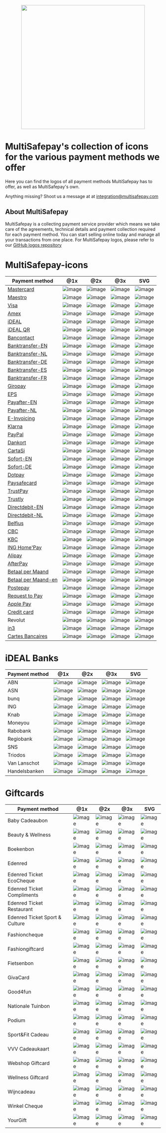 <p align="center">
  <img src="https://www.multisafepay.com/img/msp-logo-github.svg" width="400px" position="center">
</p>

# MultiSafepay's collection of icons for the various payment methods we offer 
Here you can find the logos of all payment methods MultiSafepay has to offer, as well as MultiSafepay's own.

Anything missing? Shoot us a message at at <integration@multisafepay.com>

## About MultiSafepay
MultiSafepay is a collecting payment service provider which means we take care of the agreements, technical details and payment collection required for each payment method. You can start selling online today and manage all your transactions from one place.
For MultiSafepay logos, please refer to our <a href="https://github.com/MultiSafepay/MultiSafepay-logos">GitHub logos repository</a>

# MultiSafepay-icons

| Payment method  | @1x | @2x | @3x | SVG |
| ------------- | ------------- | ------------ | ------------ | ------------ |
| [Mastercard](https://docs.multisafepay.com/payment-methods/credit-and-debit-cards/creditcards/#how-it-works)  | ![image](methods/mastercard.png)  | ![image](methods/mastercard@2x.png) | ![image](methods/mastercard@3x.png) | ![image](methods/mastercard.svg) |
| [Maestro](https://docs.multisafepay.com/payment-methods/credit-and-debit-cards/maestro/)  | ![image](methods/maestro.png)  | ![image](methods/maestro@2x.png) | ![image](methods/maestro@3x.png) | ![image](methods/maestro.svg) |
| [Visa](https://docs.multisafepay.com/payment-methods/credit-and-debit-cards/creditcards/#how-it-works)  | ![image](methods/visa.png)  | ![image](methods/visa@2x.png) | ![image](methods/visa@3x.png) | ![image](methods/visa.svg) |
| [Amex](https://docs.multisafepay.com/payment-methods/credit-and-debit-cards/creditcards/#how-it-works)  | ![image](methods/amex.png)  | ![image](methods/amex@2x.png) | ![image](methods/amex@3x.png) | ![image](methods/amex.svg) |
| [iDEAL](https://docs.multisafepay.com/payment-methods/banks/ideal/)  | ![image](methods/ideal.png)  | ![image](methods/ideal@2x.png) | ![image](methods/ideal@3x.png) | ![image](methods/ideal.svg) |
| [iDEAL QR](https://docs.multisafepay.com/payment-methods/banks/idealqr/)  | ![image](methods/ideal-qr.png)  | ![image](methods/ideal-qr@2x.png) | ![image](methods/ideal-qr@3x.png) | ![image](methods/ideal-qr.svg) |
| [Bancontact](https://docs.multisafepay.com/payment-methods/banks/bancontact/)	  | ![image](methods/bancontact.png)  | ![image](methods/bancontact@2x.png) | ![image](methods/bancontact@3x.png) | ![image](methods/bancontact.svg) |
| [Banktransfer-EN](https://docs.multisafepay.com/payment-methods/banks/bank-transfer/)  | ![image](methods/banktransfer-en.png)  | ![image](methods/banktransfer-en@2x.png) | ![image](methods/banktransfer-en@3x.png) | ![image](methods/banktransfer-en.svg) |
| [Banktransfer-NL](https://docs.multisafepay.com/payment-methods/banks/bank-transfer/)  | ![image](methods/banktransfer-nl.png)  | ![image](methods/banktransfer-nl@2x.png) | ![image](methods/banktransfer-nl@3x.png) | ![image](methods/banktransfer-nl.svg) |
| [Banktransfer-DE](https://docs.multisafepay.com/payment-methods/banks/bank-transfer/)  | ![image](methods/banktransfer-de.png)  | ![image](methods/banktransfer-de@2x.png) | ![image](methods/banktransfer-de@3x.png) | ![image](methods/banktransfer-de.svg) |
| [Banktransfer-ES](https://docs.multisafepay.com/payment-methods/banks/bank-transfer/)  | ![image](methods/banktransfer-es.png)  | ![image](methods/banktransfer-es@2x.png) | ![image](methods/banktransfer-es@3x.png) | ![image](methods/banktransfer-es.svg) |
| [Banktransfer-FR](https://docs.multisafepay.com/payment-methods/banks/bank-transfer/)  | ![image](methods/banktransfer-fr.png)  | ![image](methods/banktransfer-fr@2x.png) | ![image](methods/banktransfer-fr@3x.png) | ![image](methods/banktransfer-fr.svg) |
| [Giropay](https://docs.multisafepay.com/payment-methods/banks/giropay/)  | ![image](methods/giropay.png)  | ![image](methods/giropay@2x.png) | ![image](methods/giropay@3x.png) | ![image](methods/giropay.svg) |
| [EPS](https://docs.multisafepay.com/payment-methods/banks/eps/)  | ![image](methods/eps.png)  | ![image](methods/eps@2x.png) | ![image](methods/eps@3x.png) | ![image](methods/eps.svg) |
| [Payafter-EN](https://docs.multisafepay.com/payment-methods/billing-suite/pay-after-delivery/)  | ![image](methods/payafter-en.png)  | ![image](methods/payafter-en@2x.png) | ![image](methods/payafter-en@3x.png) | ![image](methods/payafter-en.svg) |
| [Payafter-NL](https://docs.multisafepay.com/payment-methods/billing-suite/pay-after-delivery/)  | ![image](methods/payafter-nl.png)  | ![image](methods/payafter-nl@2x.png) | ![image](methods/payafter-nl@3x2.png) | ![image](methods/payafter-nl.svg) |
| [E-Invoicing](https://docs.multisafepay.com/payment-methods/billing-suite/e-invoicing/)  | ![image](methods/e-invoicing.png)  | ![image](methods/e-invoicing@2x.png) | ![image](methods/e-invoicing@3x.png) | ![image](methods/e-invoicing.svg) |
| [Klarna](https://docs.multisafepay.com/payment-methods/billing-suite/klarna/)  | ![image](methods/klarna.png)  | ![image](methods/klarna@2x.png) | ![image](methods/klarna@3x.png) | ![image](methods/klarna.svg) |
| [PayPal](https://docs.multisafepay.com/payment-methods/wallet/paypal/)  | ![image](methods/paypal.png)  | ![image](methods/paypal@2x.png) | ![image](methods/paypal@3x.png) | ![image](methods/paypal.svg) |
| [Dankort](https://docs.multisafepay.com/payment-methods/credit-and-debit-cards/branded-credit-cards/dankort-what-is-it/)  | ![image](methods/dankort.png)  | ![image](methods/dankort@2x.png) | ![image](methods/dankort@3x.png) | ![image](methods/dankort.svg) |	
| [CartaSi](https://docs.multisafepay.com/payment-methods/credit-and-debit-cards/branded-credit-cards/cartasi-what-is-it/)  | ![image](methods/cartasi.png)  | ![image](methods/cartasi@2x.png) | ![image](methods/cartasi@3x.png) | ![image](methods/cartasi.svg) |
| [Sofort-EN](https://docs.multisafepay.com/payment-methods/banks/sofort-banking/)  | ![image](methods/sofort-en.png)  | ![image](methods/sofort-en@2x.png) | ![image](methods/sofort-en@3x.png) | ![image](methods/sofort-en.svg) |
| [Sofort-DE](https://docs.multisafepay.com/payment-methods/banks/sofort-banking/)  | ![image](methods/sofort-de.png)  | ![image](methods/sofort-de@2x.png) | ![image](methods/sofort-de@3x.png) | ![image](methods/sofort-de.svg) |
| [Dotpay](https://docs.multisafepay.com/payment-methods/banks/dotpay/)  | ![image](methods/dotpay.png)  | ![image](methods/dotpay@2x.png) | ![image](methods/dotpay@3x.png) | ![image](methods/dotpay.svg) |
| [Paysafecard](https://docs.multisafepay.com/payment-methods/prepaid-cards/paysafecard/)  | ![image](methods/paysafecard.png)  | ![image](methods/paysafecard@2x.png) | ![image](methods/paysafecard@3x.png) | ![image](methods/paysafecard.svg) |
| [TrustPay](https://docs.multisafepay.com/payment-methods/banks/trustpay/)  | ![image](methods/trustpay.png)  | ![image](methods/trustpay@2x.png) | ![image](methods/trustpay@3x.png) | ![image](methods/trustpay.svg) |
| [Trustly](https://docs.multisafepay.com/payment-methods/banks/trustly/)  | ![image](methods/trustly.png)  | ![image](methods/trustly@2x.png) | ![image](methods/trustly@3x.png) | ![image](methods/trustly.svg) |
| [Directdebit-EN](https://docs.multisafepay.com/payment-methods/banks/sepa-direct-debit/)  | ![image](methods/directdebit-en.png)  | ![image](methods/directdebit-en@2x.png) | ![image](methods/directdebit-en@3x.png) | ![image](methods/directdebit-en.svg) |
| [Directdebit-NL](https://docs.multisafepay.com/payment-methods/banks/sepa-direct-debit/)  | ![image](methods/directdebit-nl.png)  | ![image](methods/directdebit-nl@2x.png) | ![image](methods/directdebit-nl@3x.png) | ![image](methods/directdebit-nl.svg) |
| [Belfius](https://docs.multisafepay.com/payment-methods/banks/belfius/)  | ![image](methods/belfius.png)  | ![image](methods/belfius@2x.png) | ![image](methods/belfius@3x.png) | ![image](methods/belfius.svg) |
| [CBC](https://docs.multisafepay.com/payment-methods/banks/cbc/)  | ![image](methods/cbc.png)  | ![image](methods/cbc@2x.png) | ![image](methods/cbc@3x.png) | ![image](methods/cbc.svg) |
| [KBC](https://docs.multisafepay.com/payment-methods/banks/kbc/)  | ![image](methods/kbc.png)  | ![image](methods/kbc@2x.png) | ![image](methods/kbc@3x.png) | ![image](methods/kbc.svg) |
| [ING Home'Pay](https://docs.multisafepay.com/payment-methods/banks/ing-home-pay/)  | ![image](methods/ing-homepay.png)  | ![image](methods/ing-homepay@2x.png) | ![image](methods/ing-homepay@3x.png) | ![image](methods/ing-homepay.svg) |
| [Alipay](https://docs.multisafepay.com/payment-methods/wallet/alipay/)  | ![image](methods/alipay.png)  | ![image](methods/alipay@2x.png) | ![image](methods/alipay@3x.png) | ![image](methods/alipay.svg) |
| [AfterPay](https://docs.multisafepay.com/payment-methods/billing-suite/afterpay/)  | ![image](methods/afterpay.png)  | ![image](methods/afterpay@2x.png) | ![image](methods/afterpay@3x.png) | ![image](methods/afterpay.svg) |
| [Betaal per Maand](https://docs.multisafepay.com/payment-methods/billing-suite/betaalpermaand/)  | ![image](methods/betaalplan-nl.png)  | ![image](methods/betaalplan-nl@2x.png) | ![image](methods/betaalplan-nl@3x.png) | ![image](methods/betaalplan-nl.svg) |
| [Betaal per Maand-en](https://docs.multisafepay.com/payment-methods/billing-suite/betaalpermaand/)  | ![image](methods/betaalplan-en.png)| ![image](methods/betaalplan-en@2x.png)| ![image](methods/betaalplan-en@3x.png) | ![image](methods/betaalplan-en.svg) |
| [Postepay](https://docs.multisafepay.com/payment-methods/credit-and-debit-cards/branded-credit-cards/postepay/)  | ![image](methods/postepay.png)  | ![image](methods/postepay@2x.png) | ![image](methods/postepay@3x.png) | ![image](methods/postepay.svg) |
| [Request to Pay](https://docs.multisafepay.com/payment-methods/banks/request-to-pay/)  | ![image](methods/RTP.png)  | ![image](methods/RTP@2x.png) | ![image](methods/RTP@3x.png) | ![image](methods/RTP.svg) |
| [Apple Pay](https://docs.multisafepay.com/payment-methods/wallet/applepay/)  | ![image](methods/applepay.png) | ![image](methods/applepay@2x.png) | ![image](methods/applepay@3x.png) | ![image](methods/applepay.svg) |
| [Credit card](https://docs.multisafepay.com/payment-methods/credit-and-debit-cards/)  | ![image](methods/creditcard.png) | ![image](methods/creditcard@2x.png) | ![image](methods/creditcard@3x.png) | ![image](methods/creditcard.svg) |
| Revolut  | ![image](methods/revolut.png) | ![image](methods/revolut@2x.png) | ![image](methods/revolut@3x.png) | ![image](methods/revolut.svg) |
| [in3](https://docs.multisafepay.com/payment-methods/billing-suite/in3/)  | ![image](methods/in3.png) | ![image](methods/in3@2x.png) | ![image](methods/in3@3x.png) | ![image](methods/in3.svg) |
| [Cartes Bancaires](https://docs.multisafepay.com/payment-methods/credit-and-debit-cards/cartes-bancaires/)  | ![image](methods/cartes-bancaires.png)  | ![image](methods/cartes-bancaires@2x.png) | ![image](methods/cartes-bancaires@3x.png) | ![image](methods/cartes-bancaires.svg) |

# iDEAL Banks 
| Payment method  | @1x | @2x | @3x | SVG |
| ------------- | ------------- | ------------ | ------------ | ------------ |
| ABN  | ![image](banks/abn-amro.png)  | ![image](banks/abn-amro@2x.png) | ![image](banks/abn-amro@3x.png) | ![image](banks/abn-amro.svg) |
| ASN  | ![image](banks/asn.png)  | ![image](banks/asn@2x.png) | ![image](banks/asn@3x.png) | ![image](banks/asn.svg) |
| bunq  | ![image](banks/bunq.png)  | ![image](banks/bunq@2x.png) | ![image](banks/bunq@3x.png) | ![image](banks/bunq.svg) |
| ING  | ![image](banks/ing.png)  | ![image](banks/ing@2x.png) | ![image](banks/ing@3x.png) | ![image](banks/ing.svg) |
| Knab  | ![image](banks/knab.png)  | ![image](banks/knab@2x.png) | ![image](banks/knab@3x.png) | ![image](banks/knab.svg) |
| Moneyou  | ![image](banks/moneyou.png)  | ![image](banks/moneyou@2x.png) | ![image](banks/moneyou@3x.png) | ![image](banks/moneyou.svg) |
| Rabobank  | ![image](banks/rabobank.png)  | ![image](banks/rabobank@2x.png) | ![image](banks/rabobank@3x.png) | ![image](banks/rabobank.svg) |
| Regiobank  | ![image](banks/regiobank.png)  | ![image](banks/regiobank@2x.png) | ![image](banks/regiobank@3x.png) | ![image](banks/regiobank.svg) |
| SNS  | ![image](banks/sns.png)  | ![image](banks/sns@2x.png) | ![image](banks/sns@3x.png) | ![image](banks/sns.svg) |
| Triodos  | ![image](banks/triodos.png)  | ![image](banks/triodos@2x.png) | ![image](banks/triodos@3x.png) | ![image](banks/triodos.svg) |
| Van Lanschot  | ![image](banks/van-lanschot.png)  | ![image](banks/van-lanschot@2x.png) | ![image](banks/van-lanschot@3x.png) | ![image](banks/van-lanschot.svg) |
| Handelsbanken  | ![image](banks/handelsbanken.png)  | ![image](banks/handelsbanken@2x.png) | ![image](banks/handelsbanken@3x.png) | ![image](banks/handelsbanken.svg) |


# Giftcards
| Payment method  | @1x | @2x | @3x | SVG |
| ------------- | ------------- | ------------ | ------------ | ------------ |	
| Baby Cadeaubon  | ![image](giftcards/baby-cadeaubon.png)  | ![image](giftcards/baby-cadeaubon@2x.png) | ![image](giftcards/baby-cadeaubon@3x.png) | ![image](giftcards/baby-cadeaubon.svg) |
| Beauty & Wellness  | ![image](giftcards/beauty-wellness-cadeau.png)  | ![image](giftcards/beauty-wellness-cadeau@2x.png) | ![image](giftcards/beauty-wellness-cadeau@3x.png) | ![image](giftcards/beauty-wellness-cadeau.svg) |
| Boekenbon  | ![image](giftcards/boekenbon.png)  | ![image](giftcards/boekenbon@2x.png) | ![image](giftcards/boekenbon@3x.png) | ![image](giftcards/boekenbon.svg) |
| Edenred  | ![image](giftcards/edenred.png)  | ![image](giftcards/edenred@2x.png) | ![image](giftcards/edenred@3x.png) | ![image](giftcards/edenred.svg) |
| Edenred Ticket EcoCheque  | ![image](giftcards/edenred-ticketccocheque.png)  | ![image](giftcards/edenred-ticketccocheque@2x.png) | ![image](giftcards/edenred-ticketccocheque@3x.png) | ![image](giftcards/edenred-ticketccocheque.svg) |
| Edenred Ticket Compliments  | ![image](giftcards/edenred-ticketcompliments.png)  | ![image](giftcards/edenred-ticketcompliments@2x.png) | ![image](giftcards/edenred-ticketcompliments@3x.png) | ![image](giftcards/edenred-ticketcompliments.svg) |
| Edenred Ticket Restaurant  | ![image](giftcards/edenred-ticketrestaurant.png)  | ![image](giftcards/edenred-ticketrestaurant@2x.png) | ![image](giftcards/edenred-ticketrestaurant@3x.png) | ![image](giftcards/edenred-ticketrestaurant.svg) |
| Edenred Ticket Sport & Culture  | ![image](giftcards/edenred-ticketsport-culture.png)  | ![image](giftcards/edenred-ticketsport-culture@2x.png) | ![image](giftcards/edenred-ticketsport-culture@3x.png) | ![image](giftcards/edenred-ticketsport-culture.svg) |
| Fashioncheque  | ![image](giftcards/fashioncheque.png)  | ![image](giftcards/fashioncheque@2x.png) | ![image](giftcards/fashioncheque@3x.png) | ![image](giftcards/fashioncheque.svg) |
| Fashiongiftcard  | ![image](giftcards/fashion-giftcard.png)  | ![image](giftcards/fashion-giftcard@2x.png) | ![image](giftcards/fashion-giftcard@3x.png) | ![image](giftcards/fashion-giftcard.svg) |
| Fietsenbon  | ![image](giftcards/fietsenbon.png)  | ![image](giftcards/fietsenbon@2x.png) | ![image](giftcards/fietsenbon@3x.png) | ![image](giftcards/fietsenbon.svg) |
| GivaCard  | ![image](giftcards/Givacard.png)  | ![image](giftcards/Givacard@2x.png) | ![image](giftcards/Givacard@3x.png) | ![image](giftcards/Givacard.svg) |
| Good4fun  | ![image](giftcards/Good4fun.png)  | ![image](giftcards/Good4fun@2x.png) | ![image](giftcards/Good4fun@3x.png) | ![image](giftcards/Good4fun.svg) |
| Nationale Tuinbon  | ![image](giftcards/nationale-tuinbon.png)  | ![image](giftcards/nationale-tuinbon@2x.png) | ![image](giftcards/nationale-tuinbon@3x.png) | ![image](giftcards/nationale-tuinbon.svg) |
| Podium  | ![image](giftcards/podium-cadeaukaart.png)  | ![image](giftcards/podium-cadeaukaart@2x.png) | ![image](giftcards/podium-cadeaukaart@3x.png) | ![image](giftcards/podium-cadeaukaart.svg) |
| Sport&Fit Cadeau  | ![image](giftcards/sportenfit.png)  | ![image](giftcards/sportenfit@2x.png) | ![image](giftcards/sportenfit@3x.png) | ![image](giftcards/sportenfit.svg) |
| VVV Cadeaukaart  | ![image](giftcards/vvvcadeaukaart.png)  | ![image](giftcards/vvvcadeaukaart@2x.png) | ![image](giftcards/vvvcadeaukaart@3x.png) | ![image](giftcards/vvvcadeaukaart.svg) |
| Webshop Giftcard  | ![image](giftcards/webshopgiftcard.png)  | ![image](giftcards/webshopgiftcard@2x.png) | ![image](giftcards/webshopgiftcard@3x.png) | ![image](giftcards/webshopgiftcard.svg) |
| Wellness Giftcard  | ![image](giftcards/Wellnessgiftcard.png)  | ![image](giftcards/Wellnessgiftcard@2x.png) | ![image](giftcards/Wellnessgiftcard@3x.png) | ![image](giftcards/Wellnessgiftcard.svg) |
| Wijncadeau  | ![image](giftcards/wijncadeau.png)  | ![image](giftcards/wijncadeau@2x.png) | ![image](giftcards/wijncadeau@3x.png) | ![image](giftcards/wijncadeau.svg) |
| Winkel Cheque  | ![image](giftcards/Winkelcheque.png)  | ![image](giftcards/Winkelcheque@2x.png) | ![image](giftcards/Winkelcheque@3x.png) | ![image](giftcards/Winkelcheque.svg) |
| YourGift  | ![image](giftcards/yourgift.png)  | ![image](giftcards/yourgift@2x.png) | ![image](giftcards/yourgift@3x.png) | ![image](giftcards/yourgift.svg) |
